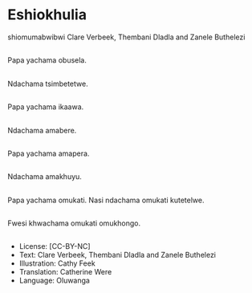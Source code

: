 # Eshiokhulia
shiomumabwibwi
Clare Verbeek, Thembani
Dladla and Zanele
Buthelezi

##
Papa yachama obusela.


##
Ndachama
tsimbetetwe.


##
Papa yachama ikaawa.


##
Ndachama amabere.


##
Papa yachama
amapera.


##
Ndachama amakhuyu.


##
Papa yachama omukati.
Nasi ndachama omukati
kutetelwe.


##
Fwesi khwachama
omukati omukhongo.


##
* License: [CC-BY-NC]
* Text: Clare Verbeek, Thembani Dladla and Zanele
Buthelezi
* Illustration: Cathy Feek
* Translation: Catherine Were
* Language: Oluwanga

